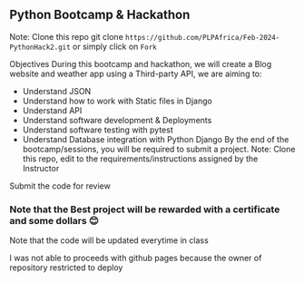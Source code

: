 ## Python Bootcamp & Hackathon
Note: Clone this repo git clone ```https://github.com/PLPAfrica/Feb-2024-PythonHack2.git``` or simply click on ``Fork``

Objectives During this bootcamp and hackathon, we will create a Blog website and weather app using a Third-party API, we are aiming to:

- Understand JSON
- Understand how to work with Static files in Django
- Understand API
- Understand software development & Deployments
- Understand software testing with pytest
- Understand Database integration with Python Django
By the end of the bootcamp/sessions, you will be required to submit a project. Note: Clone this repo, edit to the requirements/instructions assigned by the Instructor

Submit the code for review

### Note that the Best project will be rewarded with a certificate and some dollars 😊

Note that the code will be updated everytime in class

I was not able to proceeds with github pages because the owner of repository restricted to deploy
